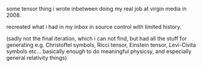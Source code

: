 some tensor thing i wrote inbetween doing my real job at virgin media in 2008.

recreated what i had in my inbox in source control with limited history.

(sadly not the final iteration, which i can not find, but had all the stuff for generating e.g. Christoffel symbols, Ricci tensor, Einstein tensor, Levi-Civita symbols etc... basically enough to do meaningful physicsy, and especially general relativity things)
